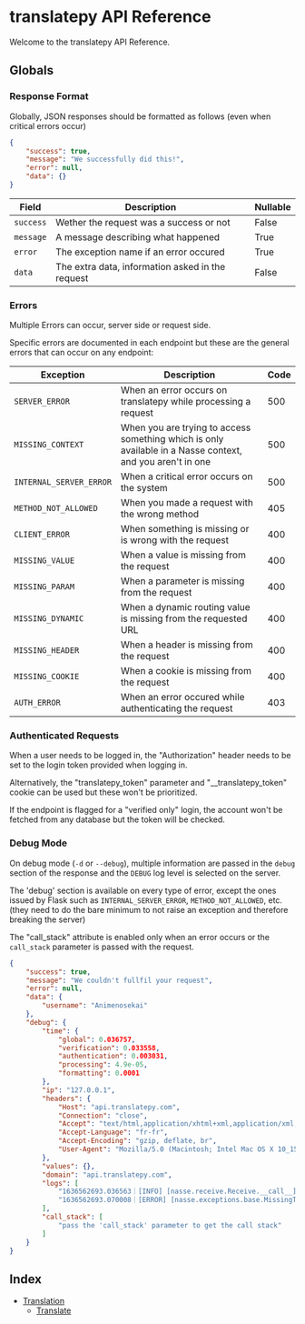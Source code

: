 
# translatepy API Reference

Welcome to the translatepy API Reference.

## Globals

### Response Format

Globally, JSON responses should be formatted as follows (even when critical errors occur)

```json
{
    "success": true,
    "message": "We successfully did this!",
    "error": null,
    "data": {}
}
```

| Field        | Description                                      | Nullable         |
| ------------ | ------------------------------------------------ | ---------------- |
| `success`    | Wether the request was a success or not          | False            |
| `message`    | A message describing what happened               | True             |
| `error`      | The exception name if an error occured           | True             |
| `data`       | The extra data, information asked in the request | False            |

### Errors

Multiple Errors can occur, server side or request side.

Specific errors are documented in each endpoint but these are the general errors that can occur on any endpoint:

| Exception                   | Description                                                                                                     | Code  |
| --------------------------- | --------------------------------------------------------------------------------------------------------------- | ----- |
| `SERVER_ERROR`              | When an error occurs on translatepy while processing a request                                                       | 500   |
| `MISSING_CONTEXT`           | When you are trying to access something which is only available in a Nasse context, and you aren't in one       | 500   |
| `INTERNAL_SERVER_ERROR`     | When a critical error occurs on the system                                                                      | 500   |
| `METHOD_NOT_ALLOWED`        | When you made a request with the wrong method                                                                   | 405   |
| `CLIENT_ERROR`              | When something is missing or is wrong with the request                                                          | 400   |
| `MISSING_VALUE`             | When a value is missing from the request                                                                        | 400   |
| `MISSING_PARAM`             | When a parameter is missing from the request                                                                    | 400   |
| `MISSING_DYNAMIC`           | When a dynamic routing value is missing from the requested URL                                                  | 400   |
| `MISSING_HEADER`            | When a header is missing from the request                                                                       | 400   |
| `MISSING_COOKIE`            | When a cookie is missing from the request                                                                       | 400   |
| `AUTH_ERROR`                | When an error occured while authenticating the request                                                          | 403   |

### Authenticated Requests

When a user needs to be logged in, the "Authorization" header needs to be set to the login token provided when logging in.

Alternatively, the "translatepy_token" parameter and "__translatepy_token" cookie can be used but these won't be prioritized.

If the endpoint is flagged for a "verified only" login, the account won't be fetched from any database but the token will be checked.

### Debug Mode

On debug mode (`-d` or `--debug`), multiple information are passed in the `debug` section of the response and the `DEBUG` log level is selected on the server.

The 'debug' section is available on every type of error, except the ones issued by Flask such as `INTERNAL_SERVER_ERROR`, `METHOD_NOT_ALLOWED`, etc. (they need to do the bare minimum to not raise an exception and therefore breaking the server)

The "call_stack" attribute is enabled only when an error occurs or the `call_stack` parameter is passed with the request.

```json
{
    "success": true,
    "message": "We couldn't fullfil your request",
    "error": null,
    "data": {
        "username": "Animenosekai"
    },
    "debug": {
        "time": {
            "global": 0.036757,
            "verification": 0.033558,
            "authentication": 0.003031,
            "processing": 4.9e-05,
            "formatting": 0.0001
        },
        "ip": "127.0.0.1",
        "headers": {
            "Host": "api.translatepy.com",
            "Connection": "close",
            "Accept": "text/html,application/xhtml+xml,application/xml;q=0.9,*/*;q=0.8",
            "Accept-Language": "fr-fr",
            "Accept-Encoding": "gzip, deflate, br",
            "User-Agent": "Mozilla/5.0 (Macintosh; Intel Mac OS X 10_15_6) AppleWebKit/605.1.15 (KHTML, like Gecko) Version/14.0.3 Safari/605.1.15"
        },
        "values": {},
        "domain": "api.translatepy.com",
        "logs": [
            "1636562693.036563｜[INFO] [nasse.receive.Receive.__call__] → Incoming GET request to /account/name from 127.0.0.1",
            "1636562693.070008｜[ERROR] [nasse.exceptions.base.MissingToken.__init__] An authentication token is missing from the request"
        ],
        "call_stack": [
            "pass the 'call_stack' parameter to get the call stack"
        ]
    }
}
```

## Index

- [Translation](./sections/Translation.md#translation)
  - [Translate](./sections/Translation.md#translate)
